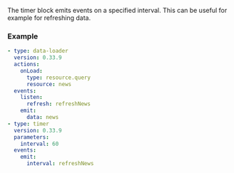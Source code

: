 The timer block emits events on a specified interval. This can be useful for example for refreshing
data.

### Example

```yaml
- type: data-loader
  version: 0.33.9
  actions:
    onLoad:
      type: resource.query
      resource: news
  events:
    listen:
      refresh: refreshNews
    emit:
      data: news
- type: timer
  version: 0.33.9
  parameters:
    interval: 60
  events:
    emit:
      interval: refreshNews
```
